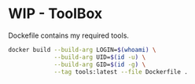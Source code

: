 # WIP - ToolBox

Dockefile contains my required tools.

```bash
docker build --build-arg LOGIN=$(whoami) \
             --build-arg UID=$(id -u) \
             --build-arg GID=$(id -g) \
             --tag tools:latest --file Dockerfile .
```
